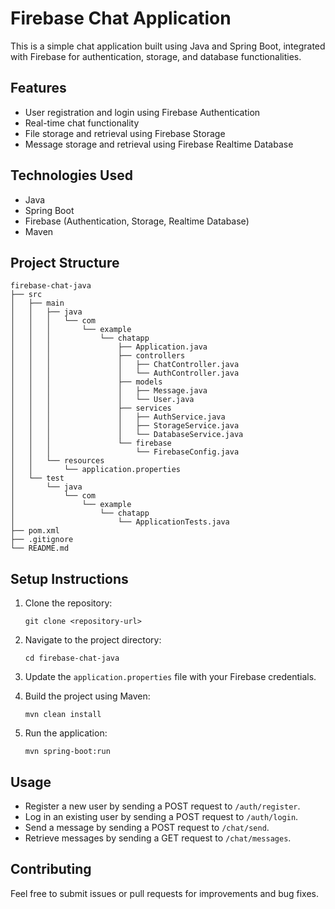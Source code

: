 # Firebase Chat Application

This is a simple chat application built using Java and Spring Boot, integrated with Firebase for authentication, storage, and database functionalities.

## Features

- User registration and login using Firebase Authentication
- Real-time chat functionality
- File storage and retrieval using Firebase Storage
- Message storage and retrieval using Firebase Realtime Database

## Technologies Used

- Java
- Spring Boot
- Firebase (Authentication, Storage, Realtime Database)
- Maven

## Project Structure

```
firebase-chat-java
├── src
│   ├── main
│   │   ├── java
│   │   │   └── com
│   │   │       └── example
│   │   │           └── chatapp
│   │   │               ├── Application.java
│   │   │               ├── controllers
│   │   │               │   ├── ChatController.java
│   │   │               │   └── AuthController.java
│   │   │               ├── models
│   │   │               │   ├── Message.java
│   │   │               │   └── User.java
│   │   │               ├── services
│   │   │               │   ├── AuthService.java
│   │   │               │   ├── StorageService.java
│   │   │               │   └── DatabaseService.java
│   │   │               └── firebase
│   │   │                   └── FirebaseConfig.java
│   │   └── resources
│   │       └── application.properties
│   └── test
│       └── java
│           └── com
│               └── example
│                   └── chatapp
│                       └── ApplicationTests.java
├── pom.xml
├── .gitignore
└── README.md
```

## Setup Instructions

1. Clone the repository:
   ```
   git clone <repository-url>
   ```

2. Navigate to the project directory:
   ```
   cd firebase-chat-java
   ```

3. Update the `application.properties` file with your Firebase credentials.

4. Build the project using Maven:
   ```
   mvn clean install
   ```

5. Run the application:
   ```
   mvn spring-boot:run
   ```

## Usage

- Register a new user by sending a POST request to `/auth/register`.
- Log in an existing user by sending a POST request to `/auth/login`.
- Send a message by sending a POST request to `/chat/send`.
- Retrieve messages by sending a GET request to `/chat/messages`.

## Contributing

Feel free to submit issues or pull requests for improvements and bug fixes.
